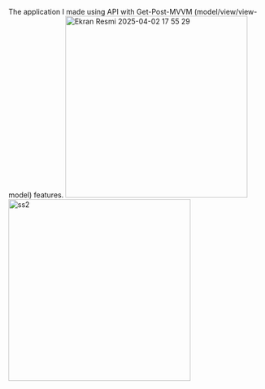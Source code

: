 The application I made using API with Get-Post-MVVM (model/view/view-model) features.
<img width="358" alt="Ekran Resmi 2025-04-02 17 55 29" src="https://github.com/user-attachments/assets/97987a9f-3168-4850-80ef-3aaffc45e293" />
<img width="358" alt="ss2" src="https://github.com/user-attachments/assets/16a208eb-5f83-497c-8906-2eca8c447ebb" />

